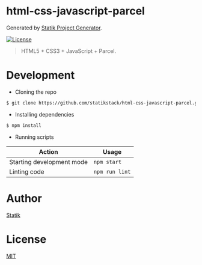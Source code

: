 # html-css-javascript-parcel

Generated by [Statik Project Generator](https://github.com/statikstack/generator-node).

[![License][license-badge]][license-url]

> HTML5 + CSS3 + JavaScript + Parcel.

# Development

* Cloning the repo

```bash
$ git clone https://github.com/statikstack/html-css-javascript-parcel.git
```

* Installing dependencies

```bash
$ npm install
```

* Running scripts

| Action                    | Usage          |
| ------------------------- | -------------- |
| Starting development mode | `npm start`    |
| Linting code              | `npm run lint` |

# Author

[Statik](https://twitter.com/statikstack)

# License

[MIT](https://github.com/statikstack/html-css-javascript-parcel/blob/master/LICENSE)

[license-badge]: https://img.shields.io/github/license/statikstack/html-css-javascript-parcel.svg
[license-url]: https://opensource.org/licenses/MIT
